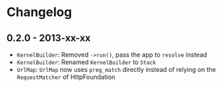 # Changelog

## 0.2.0 - 2013-xx-xx

* `KernelBuilder`: Removed `->run()`, pass the app to `resolve` instead
* `KernelBuilder`: Renamed `KernelBuilder` to `Stack`
* `UrlMap`: `UrlMap` now uses `preg_match` directly instead of relying
  on the `RequestMatcher` of HttpFoundation

